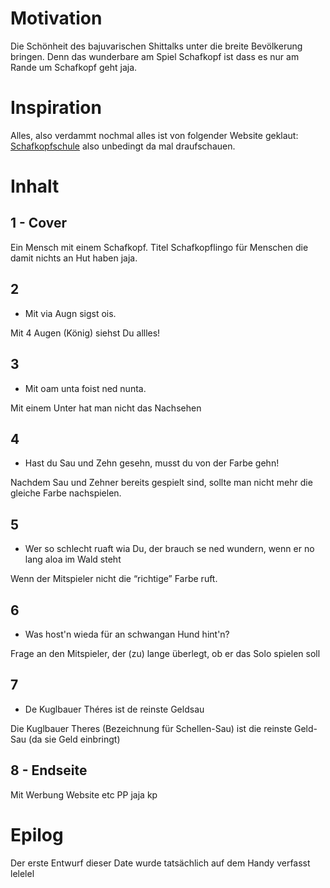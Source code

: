 # Motivation 

Die Schönheit des bajuvarischen Shittalks unter die breite Bevölkerung bringen. Denn das wunderbare am Spiel Schafkopf ist dass es nur am Rande um Schafkopf geht jaja.

# Inspiration

Alles, also verdammt nochmal alles ist von folgender Website geklaut: [Schafkopfschule](https://schafkopfschule.de/weisheiten.html) also unbedingt da mal draufschauen. 

# Inhalt 

## 1 - Cover 

Ein Mensch mit einem Schafkopf. 
Titel Schafkopflingo für Menschen die damit nichts an Hut haben jaja.

## 2 

- Mit via Augn sigst ois.	

Mit 4 Augen (König) siehst Du allles!

## 3 

- Mit oam unta foist ned nunta.

Mit einem Unter hat man nicht das Nachsehen

## 4

- Hast du Sau und Zehn gesehn, musst du von der Farbe gehn!

Nachdem Sau und Zehner bereits gespielt sind, sollte man nicht mehr die gleiche Farbe nachspielen.

## 5 

- Wer so schlecht ruaft wia Du, der brauch se ned wundern, wenn er no lang aloa im Wald steht	

Wenn der Mitspieler nicht die “richtige” Farbe ruft.

## 6

- Was host'n wieda für an schwangan Hund hint'n?	

Frage an den Mitspieler, der (zu) lange überlegt, ob er das Solo spielen soll

## 7

- De Kuglbauer Théres ist de reinste Geldsau

Die Kuglbauer Theres (Bezeichnung für Schellen-Sau) ist die reinste Geld-Sau (da sie Geld einbringt)

## 8 - Endseite

Mit Werbung Website etc PP jaja kp 

# Epilog 

Der erste Entwurf dieser Date wurde tatsächlich auf dem Handy verfasst lelelel
